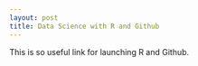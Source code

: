 ```yaml
---
layout: post
title: Data Science with R and Github
---
```


This is so useful link for launching R and Github.
<br><br>
<a href="http://stat545-ubc.github.io/">
